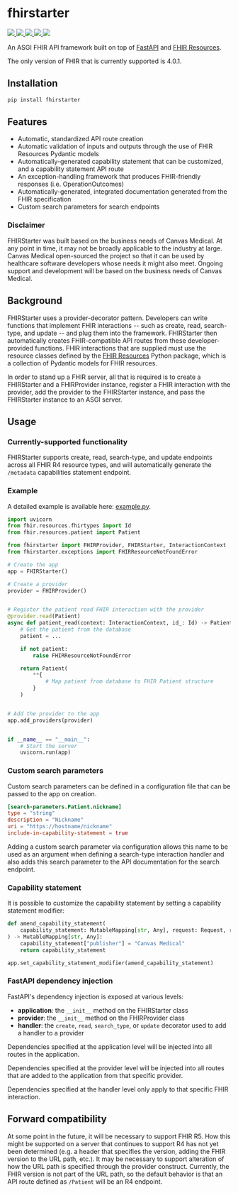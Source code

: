 # fhirstarter

<p>
  <a href="https://github.com/canvas-medical/fhirstarter/actions/workflows/test.yml">
    <img src="https://github.com/canvas-medical/fhirstarter/actions/workflows/test.yml/badge.svg">
  </a>
  <a href="https://pypi.org/project/fhirstarter/">
    <img src="https://img.shields.io/pypi/v/fhirstarter">
  </a>
  <a href="https://pypi.org/project/fhirstarter/">
    <img src="https://img.shields.io/pypi/pyversions/fhirstarter">
  </a>
  <a href="https://pypi.org/project/fhirstarter/">
    <img src="https://img.shields.io/pypi/l/fhirstarter">
  </a>
  <a href="https://github.com/psf/black">
    <img src="https://img.shields.io/badge/code%20style-black-000000">
  </a>
</p>

An ASGI FHIR API framework built on top of [FastAPI](https://fastapi.tiangolo.com) and
[FHIR Resources](https://pypi.org/project/fhir.resources/).

The only version of FHIR that is currently supported is 4.0.1.

## Installation

```bash
pip install fhirstarter
```

## Features

* Automatic, standardized API route creation
* Automatic validation of inputs and outputs through the use of FHIR Resources Pydantic models
* Automatically-generated capability statement that can be customized, and a capability statement
  API route
* An exception-handling framework that produces FHIR-friendly responses (i.e. OperationOutcomes)
* Automatically-generated, integrated documentation generated from the FHIR specification
* Custom search parameters for search endpoints

### Disclaimer

FHIRStarter was built based on the business needs of Canvas Medical. At any point in time, it may
not be broadly applicable to the industry at large. Canvas Medical open-sourced the project so that
it can be used by healthcare software developers whose needs it might also meet. Ongoing support and
development will be based on the business needs of Canvas Medical.

## Background

FHIRStarter uses a provider-decorator pattern. Developers can write functions that implement FHIR
interactions -- such as create, read, search-type, and update -- and plug them into the framework.
FHIRStarter then automatically creates FHIR-compatible API routes from these developer-provided
functions. FHIR interactions that are supplied must use the resource classes defined by the
[FHIR Resources](https://pypi.org/project/fhir.resources/) Python package, which is a collection of
Pydantic models for FHIR resources.

In order to stand up a FHIR server, all that is required is to create a FHIRStarter and a
FHIRProvider instance, register a FHIR interaction with the provider, add the provider to the
FHIRStarter instance, and pass the FHIRStarter instance to an ASGI server.

## Usage

### Currently-supported functionality

FHIRStarter supports create, read, search-type, and update endpoints across all FHIR R4 resource
types, and will automatically generate the `/metadata` capabilities statement endpoint.

### Example

A detailed example is available here: [example.py](https://github.com/canvas-medical/fhirstarter/blob/main/fhirstarter/scripts/example.py).

```python
import uvicorn
from fhir.resources.fhirtypes import Id
from fhir.resources.patient import Patient

from fhirstarter import FHIRProvider, FHIRStarter, InteractionContext
from fhirstarter.exceptions import FHIRResourceNotFoundError

# Create the app
app = FHIRStarter()

# Create a provider
provider = FHIRProvider()


# Register the patient read FHIR interaction with the provider
@provider.read(Patient)
async def patient_read(context: InteractionContext, id_: Id) -> Patient:
    # Get the patient from the database
    patient = ...

    if not patient:
        raise FHIRResourceNotFoundError

    return Patient(
        **{
            # Map patient from database to FHIR Patient structure
        }
    )


# Add the provider to the app
app.add_providers(provider)


if __name__ == "__main__":
    # Start the server
    uvicorn.run(app)
```

### Custom search parameters

Custom search parameters can be defined in a configuration file that can be passed to the app on
creation.

```toml
[search-parameters.Patient.nickname]
type = "string"
description = "Nickname"
uri = "https://hostname/nickname"
include-in-capability-statement = true
```

Adding a custom search parameter via configuration allows this name to be used as an argument when
defining a search-type interaction handler and also adds this search parameter to the API
documentation for the search endpoint.

### Capability statement

It is possible to customize the capability statement by setting a capability statement modifier:

```python
def amend_capability_statement(
    capability_statement: MutableMapping[str, Any], request: Request, response: Response
) -> MutableMapping[str, Any]:
    capability_statement["publisher"] = "Canvas Medical"
    return capability_statement

app.set_capability_statement_modifier(amend_capability_statement)
```

### FastAPI dependency injection

FastAPI's dependency injection is exposed at various levels:

* **application**: the `__init__` method on the FHIRStarter class
* **provider**: the `__init__` method on the FHIRProvider class
* **handler**: the `create`, `read`, `search_type`, or `update` decorator used to add a handler to a provider

Dependencies specified at the application level will be injected into all routes in the application.

Dependencies specified at the provider level will be injected into all routes that are added to
the application from that specific provider.

Dependencies specified at the handler level only apply to that specific FHIR interaction.

## Forward compatibility

At some point in the future, it will be necessary to support FHIR R5. How this might be supported on
a server that continues to support R4 has not yet been determined (e.g. a header that specifies the
version, adding the FHIR version to the URL path, etc.). It may be necessary to support alteration
of how the URL path is specified through the provider construct. Currently, the FHIR version is not
part of the URL path, so the default behavior is that an API route defined as `/Patient` will be an
R4 endpoint.
